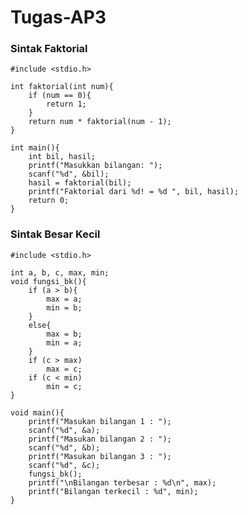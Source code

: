 # Tugas-AP3


### Sintak Faktorial
    #include <stdio.h>

    int faktorial(int num){
        if (num == 0){
            return 1;
        }
        return num * faktorial(num - 1);
    }

    int main(){
        int bil, hasil;
        printf("Masukkan bilangan: ");
        scanf("%d", &bil);
        hasil = faktorial(bil);
        printf("Faktorial dari %d! = %d ", bil, hasil);
        return 0;
    }
    
### Sintak Besar Kecil
    #include <stdio.h>

    int a, b, c, max, min;
    void fungsi_bk(){
        if (a > b){
            max = a;
            min = b;
        }
        else{
            max = b;
            min = a;
        }
        if (c > max)
            max = c;
        if (c < min)
            min = c;
    }

    void main(){
        printf("Masukan bilangan 1 : ");
        scanf("%d", &a);
        printf("Masukan bilangan 2 : ");
        scanf("%d", &b);
        printf("Masukan bilangan 3 : ");
        scanf("%d", &c);
        fungsi_bk();
        printf("\nBilangan terbesar : %d\n", max);
        printf("Bilangan terkecil : %d", min);
    }
